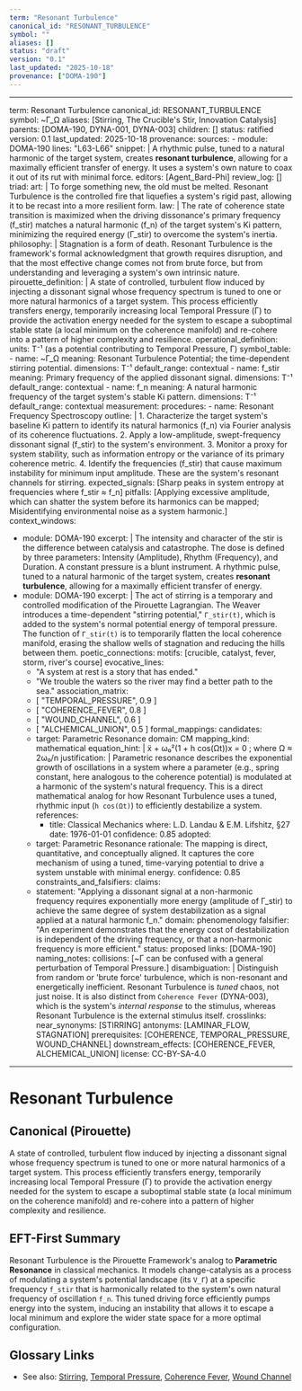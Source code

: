 ```yaml
---
term: "Resonant Turbulence"
canonical_id: "RESONANT_TURBULENCE"
symbol: ""
aliases: []
status: "draft"
version: "0.1"
last_updated: "2025-10-18"
provenance: ["DOMA-190"]
---
```


---
term: Resonant Turbulence
canonical_id: RESONANT_TURBULENCE
symbol: ~Γ_Ω
aliases: [Stirring, The Crucible's Stir, Innovation Catalysis]
parents: [DOMA-190, DYNA-001, DYNA-003]
children: []
status: ratified
version: 0.1
last_updated: 2025-10-18
provenance:
  sources:
    - module: DOMA-190
      lines: "L63-L66"
      snippet: |
        A rhythmic pulse, tuned to a natural harmonic of the target system, creates **resonant turbulence**, allowing for a maximally efficient transfer of energy. It uses a system's own nature to coax it out of its rut with minimal force.
  editors: [Agent_Bard-Phi]
  review_log: []
triad:
  art: |
    To forge something new, the old must be melted. Resonant Turbulence is the controlled fire that liquefies a system's rigid past, allowing it to be recast into a more resilient form.
  law: |
    The rate of coherence state transition is maximized when the driving dissonance's primary frequency (f_stir) matches a natural harmonic (f_n) of the target system's Ki pattern, minimizing the required energy (Γ_stir) to overcome the system's inertia.
  philosophy: |
    Stagnation is a form of death. Resonant Turbulence is the framework's formal acknowledgment that growth requires disruption, and that the most effective change comes not from brute force, but from understanding and leveraging a system's own intrinsic nature.
pirouette_definition: |
  A state of controlled, turbulent flow induced by injecting a dissonant signal whose frequency spectrum is tuned to one or more natural harmonics of a target system. This process efficiently transfers energy, temporarily increasing local Temporal Pressure (Γ) to provide the activation energy needed for the system to escape a suboptimal stable state (a local minimum on the coherence manifold) and re-cohere into a pattern of higher complexity and resilience.
operational_definition:
  units: T⁻¹ (as a potential contributing to Temporal Pressure, Γ)
  symbol_table:
    - name: ~Γ_Ω
      meaning: Resonant Turbulence Potential; the time-dependent stirring potential.
      dimensions: T⁻¹
      default_range: contextual
    - name: f_stir
      meaning: Primary frequency of the applied dissonant signal.
      dimensions: T⁻¹
      default_range: contextual
    - name: f_n
      meaning: A natural harmonic frequency of the target system's stable Ki pattern.
      dimensions: T⁻¹
      default_range: contextual
  measurement:
    procedures:
      - name: Resonant Frequency Spectroscopy
        outline: |
          1. Characterize the target system's baseline Ki pattern to identify its natural harmonics (f_n) via Fourier analysis of its coherence fluctuations.
          2. Apply a low-amplitude, swept-frequency dissonant signal (f_stir) to the system's environment.
          3. Monitor a proxy for system stability, such as information entropy or the variance of its primary coherence metric.
          4. Identify the frequencies (f_stir) that cause maximum instability for minimum input amplitude. These are the system's resonant channels for stirring.
        expected_signals: [Sharp peaks in system entropy at frequencies where f_stir ≈ f_n]
        pitfalls: [Applying excessive amplitude, which can shatter the system before its harmonics can be mapped; Misidentifying environmental noise as a system harmonic.]
context_windows:
  - module: DOMA-190
    excerpt: |
      The intensity and character of the stir is the difference between catalysis and catastrophe. The dose is defined by three parameters: Intensity (Amplitude), Rhythm (Frequency), and Duration. A constant pressure is a blunt instrument. A rhythmic pulse, tuned to a natural harmonic of the target system, creates **resonant turbulence**, allowing for a maximally efficient transfer of energy.
  - module: DOMA-190
    excerpt: |
      The act of stirring is a temporary and controlled modification of the Pirouette Lagrangian. The Weaver introduces a time-dependent "stirring potential," `Γ_stir(t)`, which is added to the system's normal potential energy of temporal pressure. The function of `Γ_stir(t)` is to temporarily flatten the local coherence manifold, erasing the shallow wells of stagnation and reducing the hills between them.
poetic_connections:
  motifs: [crucible, catalyst, fever, storm, river's course]
  evocative_lines:
    - "A system at rest is a story that has ended."
    - "We trouble the waters so the river may find a better path to the sea."
  association_matrix:
    - [ "TEMPORAL_PRESSURE", 0.9 ]
    - [ "COHERENCE_FEVER", 0.8 ]
    - [ "WOUND_CHANNEL", 0.6 ]
    - [ "ALCHEMICAL_UNION", 0.5 ]
formal_mappings:
  candidates:
    - target: Parametric Resonance
      domain: CM
      mapping_kind: mathematical
      equation_hint: |
        ẍ + ω₀²(1 + h cos(Ωt))x = 0  ; where Ω ≈ 2ω₀/n
      justification: |
        Parametric resonance describes the exponential growth of oscillations in a system where a parameter (e.g., spring constant, here analogous to the coherence potential) is modulated at a harmonic of the system's natural frequency. This is a direct mathematical analog for how Resonant Turbulence uses a tuned, rhythmic input (`h cos(Ωt)`) to efficiently destabilize a system.
      references:
        - title: Classical Mechanics
          where: L.D. Landau & E.M. Lifshitz, §27
          date: 1976-01-01
      confidence: 0.85
  adopted:
    - target: Parametric Resonance
      rationale: The mapping is direct, quantitative, and conceptually aligned. It captures the core mechanism of using a tuned, time-varying potential to drive a system unstable with minimal energy.
      confidence: 0.85
constraints_and_falsifiers:
  claims:
    - statement: "Applying a dissonant signal at a non-harmonic frequency requires exponentially more energy (amplitude of Γ_stir) to achieve the same degree of system destabilization as a signal applied at a natural harmonic f_n."
      domain: phenomenology
      falsifier: "An experiment demonstrates that the energy cost of destabilization is independent of the driving frequency, or that a non-harmonic frequency is more efficient."
      status: proposed
      links: [DOMA-190]
naming_notes:
  collisions: [~Γ can be confused with a general perturbation of Temporal Pressure.]
  disambiguation: |
    Distinguish from random or 'brute force' turbulence, which is non-resonant and energetically inefficient. Resonant Turbulence is *tuned* chaos, not just noise. It is also distinct from `Coherence Fever` (DYNA-003), which is the system's *internal response* to the stimulus, whereas Resonant Turbulence is the external stimulus itself.
crosslinks:
  near_synonyms: [STIRRING]
  antonyms: [LAMINAR_FLOW, STAGNATION]
  prerequisites: [COHERENCE, TEMPORAL_PRESSURE, WOUND_CHANNEL]
  downstream_effects: [COHERENCE_FEVER, ALCHEMICAL_UNION]
license: CC-BY-SA-4.0
---

# Resonant Turbulence

## Canonical (Pirouette)
A state of controlled, turbulent flow induced by injecting a dissonant signal whose frequency spectrum is tuned to one or more natural harmonics of a target system. This process efficiently transfers energy, temporarily increasing local Temporal Pressure (Γ) to provide the activation energy needed for the system to escape a suboptimal stable state (a local minimum on the coherence manifold) and re-cohere into a pattern of higher complexity and resilience.

## EFT-First Summary
Resonant Turbulence is the Pirouette Framework's analog to **Parametric Resonance** in classical mechanics. It models change-catalysis as a process of modulating a system's potential landscape (its `V_Γ`) at a specific frequency `f_stir` that is harmonically related to the system's own natural frequency of oscillation `f_n`. This tuned driving force efficiently pumps energy into the system, inducing an instability that allows it to escape a local minimum and explore the wider state space for a more optimal configuration.

## Glossary Links
- See also: [Stirring](<#>), [Temporal Pressure](<#>), [Coherence Fever](<#>), [Wound Channel](<#>)
